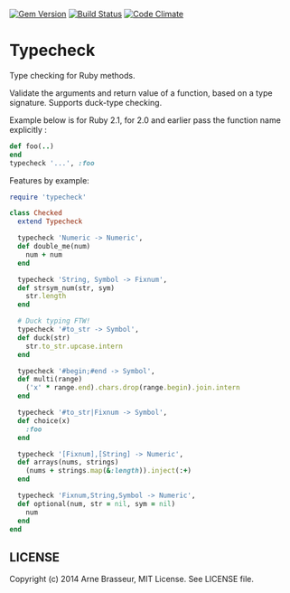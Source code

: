 [![Gem Version](https://badge.fury.io/rb/typecheck.png)][gem]
[![Build Status](https://secure.travis-ci.org/plexus/typecheck.png?branch=master)][travis]
[![Code Climate](https://codeclimate.com/github/plexus/typecheck.png)][codeclimate]

[gem]: https://rubygems.org/gems/typecheck
[travis]: https://travis-ci.org/plexus/typecheck
[codeclimate]: https://codeclimate.com/github/plexus/typecheck

# Typecheck

Type checking for Ruby methods.

Validate the arguments and return value of a function, based on a type signature. Supports duck-type checking.

Example below is for Ruby 2.1, for 2.0 and earlier pass the function name explicitly :

```ruby
def foo(..)
end
typecheck '...', :foo
```

Features by example:

```ruby
require 'typecheck'

class Checked
  extend Typecheck

  typecheck 'Numeric -> Numeric',
  def double_me(num)
    num + num
  end

  typecheck 'String, Symbol -> Fixnum',
  def strsym_num(str, sym)
    str.length
  end

  # Duck typing FTW!
  typecheck '#to_str -> Symbol',
  def duck(str)
    str.to_str.upcase.intern
  end

  typecheck '#begin;#end -> Symbol',
  def multi(range)
    ('x' * range.end).chars.drop(range.begin).join.intern
  end

  typecheck '#to_str|Fixnum -> Symbol',
  def choice(x)
    :foo
  end

  typecheck '[Fixnum],[String] -> Numeric',
  def arrays(nums, strings)
    (nums + strings.map(&:length)).inject(:+)
  end

  typecheck 'Fixnum,String,Symbol -> Numeric',
  def optional(num, str = nil, sym = nil)
    num
  end
end
```

## LICENSE

Copyright (c) 2014 Arne Brasseur, MIT License. See LICENSE file.
